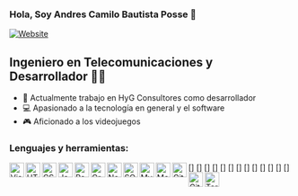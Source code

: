 ### Hola, Soy Andres Camilo Bautista Posse 👋

[![Website](https://img.shields.io/website?label=AndresCBP&style=for-the-badge&url=https%3A%2F%2Fandrescbp.github.io)](https://andrescbp.github.io/)

## Ingeniero en Telecomunicaciones y Desarrollador 👨‍💻

- 👔 Actualmente trabajo en HyG Consultores como desarrollador
- 💻 Apasionado a la tecnología en general y el software
- 🎮 Aficionado a los videojuegos
 
### Lenguajes y herramientas:

[<img align="left" alt="Visual Studio Code" width="26px" />]
[<img align="left" alt="HTML5" width="26px" />]
[<img align="left" alt="CSS3" width="26px" />]
[<img align="left" alt="JavaScript" width="26px" />]
[<img align="left" alt="React" width="26px" />]
[<img align="left" alt="GraphQL" width="26px" />]
[<img align="left" alt="Node.js" width="26px" />]
[<img align="left" alt="SQL" width="26px" />]
[<img align="left" alt="MySQL" width="26px" />]
[<img align="left" alt="MongoDB" width="26px" />]
[<img align="left" alt="Git" width="26px" />]
[<img align="left" alt="GitHub" width="26px" />]
[<img align="left" alt="Terminal" width="26px" />]